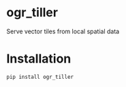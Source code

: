 # ogr_tiller
Serve vector tiles from local spatial data


# Installation
```console
pip install ogr_tiller
```